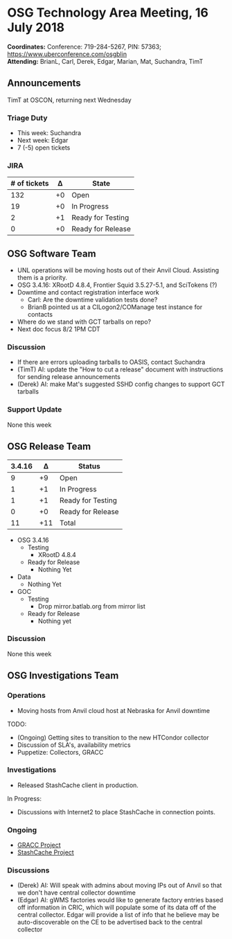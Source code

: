# OSG Technology Area Meeting, 16 July 2018

**Coordinates:** Conference: 719-284-5267, PIN: 57363; <https://www.uberconference.com/osgblin>  
**Attending:** BrianL, Carl, Derek, Edgar, Marian, Mat, Suchandra, TimT  


## Announcements

TimT at OSCON, returning next Wednesday  


### Triage Duty

-   This week: Suchandra
-   Next week: Edgar
-   7 (-5) open tickets


### JIRA

| # of tickets | &Delta; | State             |
|------------ |------- |----------------- |
| 132          | +0      | Open              |
| 19           | +0      | In Progress       |
| 2            | +1      | Ready for Testing |
| 0            | +0      | Ready for Release |


## OSG Software Team

-   UNL operations will be moving hosts out of their Anvil Cloud. Assisting them is a priority.
-   OSG 3.4.16: XRootD 4.8.4, Frontier Squid 3.5.27-5.1, and SciTokens (?)
-   Downtime and contact registration interface work  
    -   Carl: Are the downtime validation tests done?
    -   BrianB pointed us at a CILogon2/COManage test instance for contacts
-   Where do we stand with GCT tarballs on repo?
-   Next doc focus 8/2 1PM CDT


### Discussion

-   If there are errors uploading tarballs to OASIS, contact Suchandra
-   (TimT) AI:  update the "How to cut a release" document with instructions for sending release announcements
-   (Derek) AI: make Mat's suggested SSHD config changes to support GCT tarballs


### Support Update

None this week  


## OSG Release Team

| 3.4.16 | &Delta; | Status            |
|------ |------- |----------------- |
| 9      | +9      | Open              |
| 1      | +1      | In Progress       |
| 1      | +1      | Ready for Testing |
| 0      | +0      | Ready for Release |
| 11     | +11     | Total             |

-   OSG 3.4.16
    -   Testing  
        -   XRootD 4.8.4
    -   Ready for Release  
        -   Nothing Yet
-   Data
    -   Nothing Yet
-   GOC  
    -   Testing  
        -   Drop mirror.batlab.org from mirror list
    -   Ready for Release  
        -   Nothing yet


### Discussion

None this week  


## OSG Investigations Team


### Operations

-   Moving hosts from Anvil cloud host at Nebraska for Anvil downtime

TODO:  

-   (Ongoing) Getting sites to transition to the new HTCondor collector
-   Discussion of SLA's, availability metrics
-   Puppetize: Collectors, GRACC


### Investigations

-   Released StashCache client in production.

In Progress:  

-   Discussions with Internet2 to place StashCache in connection points.


### Ongoing

-   [GRACC Project](https://jira.opensciencegrid.org/projects/GRACC/)
-   [StashCache Project](https://opensciencegrid.github.io/StashCache/)


### Discussions

-   (Derek) AI: Will speak with admins about moving IPs out of Anvil so that we don't have central collector downtime
-   (Edgar) AI: gWMS factories would like to generate factory entries based off information in CRIC, which will populate some of its data off of the central collector. Edgar will provide a list of info that he believe may be auto-discoverable on the CE to be advertised back to the central collector
